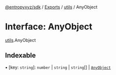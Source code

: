 [@entropyxyz/sdk](../README.md) / [Exports](../modules.md) / [utils](../modules/utils.md) / AnyObject

# Interface: AnyObject

[utils](../modules/utils.md).AnyObject

## Indexable

▪ [key: `string`]: `number` \| `string` \| `string`[] \| [`AnyObject`](utils.AnyObject.md)
